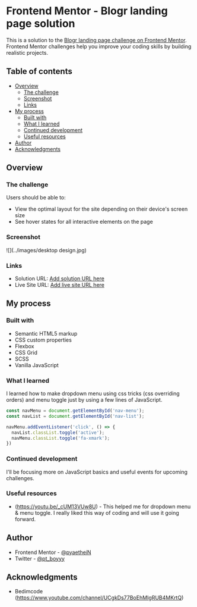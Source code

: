 # Frontend Mentor - Blogr landing page solution

This is a solution to the [Blogr landing page challenge on Frontend Mentor](https://www.frontendmentor.io/challenges/blogr-landing-page-EX2RLAApP). Frontend Mentor challenges help you improve your coding skills by building realistic projects. 

## Table of contents

- [Overview](#overview)
  - [The challenge](#the-challenge)
  - [Screenshot](#screenshot)
  - [Links](#links)
- [My process](#my-process)
  - [Built with](#built-with)
  - [What I learned](#what-i-learned)
  - [Continued development](#continued-development)
  - [Useful resources](#useful-resources)
- [Author](#author)
- [Acknowledgments](#acknowledgments)

## Overview

### The challenge

Users should be able to:

- View the optimal layout for the site depending on their device's screen size
- See hover states for all interactive elements on the page

### Screenshot

![](../images/desktop design.jpg)

### Links

- Solution URL: [Add solution URL here](https://your-solution-url.com)
- Live Site URL: [Add live site URL here](https://your-live-site-url.com)

## My process

### Built with

- Semantic HTML5 markup
- CSS custom properties
- Flexbox
- CSS Grid
- SCSS
- Vanilla JavaScript

### What I learned

I learned how to make dropdown menu using css tricks (css overriding orders) and menu toggle just by using a few lines of JavaScript.

```js
const navMenu = document.getElementById('nav-menu');
const navList = document.getElementById('nav-list');

navMenu.addEventListener('click', () => {
  navList.classList.toggle('active');
  navMenu.classList.toggle('fa-xmark');
})
```

### Continued development

I'll be focusing more on JavaScript basics and useful events for upcoming challenges.

### Useful resources

- (https://youtu.be/_cUM13VUw8U) - This helped me for dropdown menu & menu toggle. I really liked this way of coding and will use it going forward.

## Author

- Frontend Mentor - [@pyaetheiN](https://www.frontendmentor.io/profile/pyaetheiN)
- Twitter - [@pt_boyyy](https://www.twitter.com/pt_boyyy)

## Acknowledgments

- Bedimcode (https://www.youtube.com/channel/UCgkDs77BoEhMIgRUB4MKrtQ)
